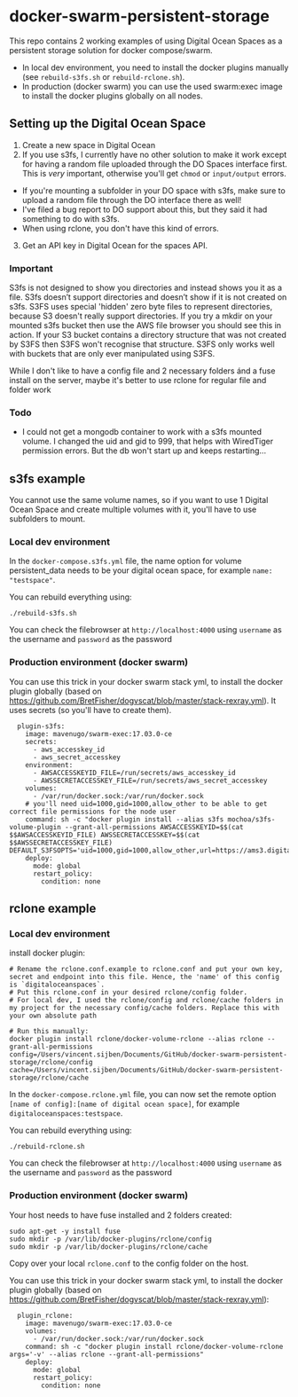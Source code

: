 # docker-swarm-persistent-storage
This repo contains 2 working examples of using Digital Ocean Spaces as a persistent storage solution for docker compose/swarm. 

- In local dev environment, you need to install the docker plugins manually (see ```rebuild-s3fs.sh``` or ```rebuild-rclone.sh```). 
- In production (docker swarm) you can use the used swarm:exec image to install the docker plugins globally on all nodes.

## Setting up the Digital Ocean Space
1. Create a new space in Digital Ocean
2. If you use s3fs, I currently have no other solution to make it work except for having a random file uploaded through the DO Spaces interface first. This is *very* important, otherwise you'll get ```chmod``` or ```input/output``` errors. 
  * If you're mounting a subfolder in your DO space with s3fs, make sure to upload a random file through the DO interface there as well!
  * I've filed a bug report to DO support about this, but they said it had something to do with s3fs. 
  * When using rclone, you don't have this kind of errors.
 
3. Get an API key in Digital Ocean for the spaces API.

### Important
S3fs is not designed to show you directories and instead shows you it as a file. 
S3fs doesn’t support directories and doesn’t show if it is not created on s3fs. 
S3FS uses special 'hidden' zero byte files to represent directories, 
because S3 doesn't really support directories. 
If you try a mkdir on your mounted s3fs bucket then use the AWS file browser you 
should see this in action. If your S3 bucket contains a directory structure that 
was not created by S3FS then S3FS won't recognise that structure. 
S3FS only works well with buckets that are only ever manipulated using S3FS.

While I don't like to have a config file and 2 necessary folders ánd a fuse install on the server, maybe it's better to use rclone for regular file and folder work

### Todo
- I could not get a mongodb container to work with a s3fs mounted volume. I changed the uid and gid to 999, that helps with WiredTiger permission errors. But the db won't start up and keeps restarting...

## s3fs example
You cannot use the same volume names, so if you want to use 1 Digital Ocean Space and create multiple volumes with it, you'll have to use subfolders to mount.


### Local dev environment
In the `docker-compose.s3fs.yml` file, the name option for volume persistent_data needs to be your digital ocean space, for example `name: "testspace"`.

You can rebuild everything using:
```
./rebuild-s3fs.sh
```

You can check the filebrowser at `http://localhost:4000` using `username` as the username and `password` as the password

### Production environment (docker swarm)

You can use this trick in your docker swarm stack yml, to install the docker plugin globally (based on https://github.com/BretFisher/dogvscat/blob/master/stack-rexray.yml).
It uses secrets (so you'll have to create them).

```
  plugin-s3fs:
    image: mavenugo/swarm-exec:17.03.0-ce
    secrets:
      - aws_accesskey_id
      - aws_secret_accesskey
    environment:
      - AWSACCESSKEYID_FILE=/run/secrets/aws_accesskey_id
      - AWSSECRETACCESSKEY_FILE=/run/secrets/aws_secret_accesskey
    volumes:
      - /var/run/docker.sock:/var/run/docker.sock
    # you'll need uid=1000,gid=1000,allow_other to be able to get correct file permissions for the node user
    command: sh -c "docker plugin install --alias s3fs mochoa/s3fs-volume-plugin --grant-all-permissions AWSACCESSKEYID=$$(cat $$AWSACCESSKEYID_FILE) AWSSECRETACCESSKEY=$$(cat $$AWSSECRETACCESSKEY_FILE) DEFAULT_S3FSOPTS='uid=1000,gid=1000,allow_other,url=https://ams3.digitaloceanspaces.com,use_path_request_style,nomultipart'"
    deploy:
      mode: global
      restart_policy:
        condition: none
```

## rclone example

### Local dev environment

install docker plugin:
```
# Rename the rclone.conf.example to rclone.conf and put your own key, secret and endpoint into this file. Hence, the 'name' of this config is `digitaloceanspaces`.
# Put this rclone.conf in your desired rclone/config folder.
# For local dev, I used the rclone/config and rclone/cache folders in my project for the necessary config/cache folders. Replace this with your own absolute path

# Run this manually:
docker plugin install rclone/docker-volume-rclone --alias rclone --grant-all-permissions config=/Users/vincent.sijben/Documents/GitHub/docker-swarm-persistent-storage/rclone/config cache=/Users/vincent.sijben/Documents/GitHub/docker-swarm-persistent-storage/rclone/cache
```
In the `docker-compose.rclone.yml` file, you can now set the remote option `[name of config]:[name of digital ocean space]`, for example `digitaloceanspaces:testspace`.

You can rebuild everything using:
```
./rebuild-rclone.sh
```

You can check the filebrowser at `http://localhost:4000` using `username` as the username and `password` as the password

### Production environment (docker swarm)

Your host needs to have fuse installed and 2 folders created:
```
sudo apt-get -y install fuse
sudo mkdir -p /var/lib/docker-plugins/rclone/config
sudo mkdir -p /var/lib/docker-plugins/rclone/cache
```
Copy over your local `rclone.conf` to the config folder on the host.

You can use this trick in your docker swarm stack yml, to install the docker plugin globally (based on https://github.com/BretFisher/dogvscat/blob/master/stack-rexray.yml):
```
  plugin_rclone:
    image: mavenugo/swarm-exec:17.03.0-ce
    volumes:
      - /var/run/docker.sock:/var/run/docker.sock
    command: sh -c "docker plugin install rclone/docker-volume-rclone args='-v' --alias rclone --grant-all-permissions"
    deploy:
      mode: global
      restart_policy:
        condition: none
```
